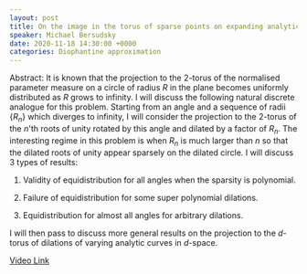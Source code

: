 ```yaml
---
layout: post
title: On the image in the torus of sparse points on expanding analytic curves
speaker: Michael Bersudsky
date: 2020-11-18 14:30:00 +0000
categories: Diophantine approximation
---
```


Abstract: It is known that the projection to the $2$-torus of the normalised parameter measure on a circle of radius $R$ in the plane becomes uniformly distributed as $R$ grows to infinity. I will discuss the following natural discrete analogue for this problem. Starting from an angle and a sequence of radii $\{R_n\}$ which diverges to infinity, I will consider the projection to the 2-torus of the $n$'th roots of unity rotated by this angle and dilated by a factor of $R_n$. The interesting regime in this problem is when $R_n$ is much larger than $n$ so that the dilated roots of unity appear sparsely on the dilated circle. I will discuss 3 types of results:

1. Validity of equidistribution for all angles when the sparsity is polynomial.

2. Failure of equidistribution for some super polynomial dilations.

3. Equidistribution for almost all angles for arbitrary dilations.

I will then pass to discuss more general results on the projection to the $d$-torus of dilations of varying analytic curves in $d$-space.

[Video Link](https://drive.google.com/file/d/1Ok88SRYdraObF305ObchD2v-Bm7QTYSQ/edit)